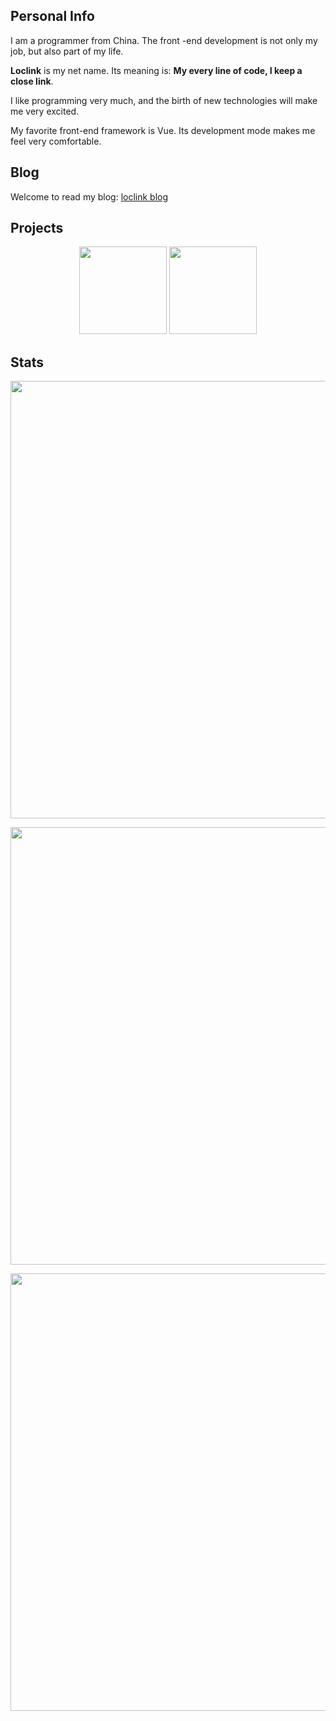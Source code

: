 

## Personal Info



I am a programmer from China. The front -end development is not only my job, but also part of my life.

**Loclink** is my net name. Its meaning is: **My every line of code, I keep a close link**.

I like programming very much, and the birth of new technologies will make me very excited.

My favorite front-end framework is Vue. Its development mode makes me feel very comfortable.

## Blog

Welcome to read my blog: [loclink blog](https://loclink.cn)

## Projects
<p align="center">
  <a href="https://github.com/oh-my-live2d/oh-my-live2d"><img src="https://github-readme-stats.vercel.app/api/pin/?username=oh-my-live2d&repo=oh-my-live2d&theme=dark" height="140px"/><a/>
    <a href="https://github.com/oh-my-live2d/vuepress-plugin-oh-my-live2d"><img src="https://github-readme-stats.vercel.app/api/pin/?username=oh-my-live2d&repo=vuepress-plugin-oh-my-live2d&theme=dark" height="140px"/><a/>
<p/>

## Stats

<p align="center">
  <a href="https://github.com/loclink/loclink">
    <img align="center" src="https://streak-stats.demolab.com?user=loclink&theme=dark" width="700px"/>
  <a/>
</p>
<p align="center">
   <a href="https://github.com/loclink/loclink">
    <img src="https://github-readme-stats.vercel.app/api?username=loclink&theme=dark&show_icons=true" width="700px" />
  <a/>
</p>
  <p align="center">
    <a href="https://github.com/loclink/loclink">
    <img src="https://github-readme-stats.vercel.app/api/top-langs/?username=loclink&theme=dark" width="700px"  />
  <a/>
</p>



